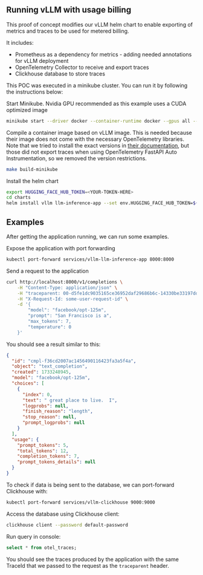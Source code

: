 ## Running vLLM with usage billing

This proof of concept modifies our vLLM helm chart to enable exporting of metrics and traces to be used for metered billing.

It includes:

- Prometheus as a dependency for metrics - adding needed annotations for vLLM deployment
- OpenTelemetry Collector to receive and export traces
- Clickhouse database to store traces


This POC was executed in a minikube cluster. You can run it by following the instructions below:

Start Minikube. Nvidia GPU recommended as this example uses a CUDA optimized image

```bash
minikube start --driver docker --container-runtime docker --gpus all --memory 10g --cpus 6
```

Compile a container image based on vLLM image. This is needed because their image does not come with the necessary OpenTelemetry libraries. Note that we tried to install the exact versions in [their documentation](https://github.com/vllm-project/vllm/blob/main/examples/production_monitoring/Otel.md), but those did not export traces when using OpenTelemetry FastAPI Auto Instrumentation, so we removed the version restrictions.

```bash
make build-minikube
```

Install the helm chart

```bash
export HUGGING_FACE_HUB_TOKEN=<YOUR-TOKEN-HERE>
cd charts
helm install vllm llm-inference-app --set env.HUGGING_FACE_HUB_TOKEN=${HUGGING_FACE_HUB_TOKEN}
```

## Examples

After getting the application running, we can run some examples.

Expose the application with port forwarding

```bash
kubectl port-forward services/vllm-llm-inference-app 8000:8000
```

Send a request to the application

```bash
curl http://localhost:8000/v1/completions \
    -H "Content-Type: application/json" \
    -H "traceparent: 00-d5fe1dc9035165ce36952daf29686b6c-14330be33197dd1a-01" \
    -H "X-Request-Id: some-user-request-id" \
    -d '{
        "model": "facebook/opt-125m",
        "prompt": "San Francisco is a",
        "max_tokens": 7,
        "temperature": 0
    }'
```

You should see a result similar to this:

```json
{
  "id": "cmpl-f36cd2007ac1456490116423fa3a5f4a",
  "object": "text_completion",
  "created": 1733248945,
  "model": "facebook/opt-125m",
  "choices": [
    {
      "index": 0,
      "text": " great place to live.  I",
      "logprobs": null,
      "finish_reason": "length",
      "stop_reason": null,
      "prompt_logprobs": null
    }
  ],
  "usage": {
    "prompt_tokens": 5,
    "total_tokens": 12,
    "completion_tokens": 7,
    "prompt_tokens_details": null
  }
}
```

To check if data is being sent to the database, we can port-forward Clickhouse with:

```bash
kubectl port-forward services/vllm-clickhouse 9000:9000
```

Access the database using Clickhouse client:

```bash
clickhouse client --password default-password
```

Run query in console:

```sql
select * from otel_traces;
```

You should see the traces produced by the application with the same TraceId that we passed to the request as the `traceparent` header.